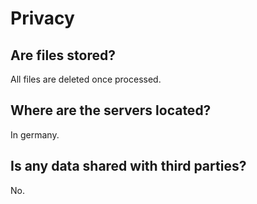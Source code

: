 Privacy
=======

Are files stored?
-----------------

All files are deleted once processed.


Where are the servers located?
------------------------------

In germany.


Is any data shared with third parties?
--------------------------------------

No.